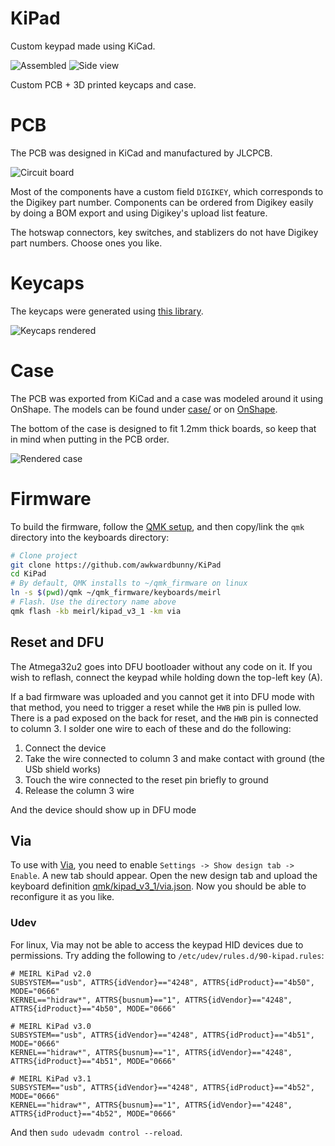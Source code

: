 # KiPad

Custom keypad made using KiCad.

![Assembled](/img/photo.jpeg)
![Side view](/img/photo_side.jpeg)

Custom PCB + 3D printed keycaps and case.

# PCB

The PCB was designed in KiCad and manufactured by JLCPCB.

![Circuit board](/img/kipad_render.png)

Most of the components have a custom field `DIGIKEY`, which corresponds to the Digikey part number.
Components can be ordered from Digikey easily by doing a BOM export and using Digikey's upload list feature.

The hotswap connectors, key switches, and stablizers do not have Digikey part numbers. Choose ones you like.

# Keycaps

The keycaps were generated using [this library](https://github.com/rsheldiii/KeyV2).

![Keycaps rendered](/img/keys_render.png)

# Case

The PCB was exported from KiCad and a case was modeled around it using OnShape. The models can be found under [case/](/case) or on [OnShape](https://cad.onshape.com/documents/05e5af1ac1cd92aec3ff415b/w/62ce95e3d910c49c77b0c6ec/e/b1757f7efc67fc1a5c9fca3c?renderMode=0&uiState=66b20bf3e3c77e6059daf154).

The bottom of the case is designed to fit 1.2mm thick boards, so keep that in mind when putting in the PCB order.

![Rendered case](/img/case_render.jpg)

# Firmware

To build the firmware, follow the [QMK setup](https://docs.qmk.fm/newbs_getting_started), and then copy/link the `qmk` directory into the keyboards directory:

```bash
# Clone project
git clone https://github.com/awkwardbunny/KiPad
cd KiPad
# By default, QMK installs to ~/qmk_firmware on linux
ln -s $(pwd)/qmk ~/qmk_firmware/keyboards/meirl
# Flash. Use the directory name above
qmk flash -kb meirl/kipad_v3_1 -km via
```

## Reset and DFU

The Atmega32u2 goes into DFU bootloader without any code on it. If you wish to reflash, connect the keypad while holding down the top-left key (A).

If a bad firmware was uploaded and you cannot get it into DFU mode with that method, you need to trigger a reset while the `HWB` pin is pulled low.
There is a pad exposed on the back for reset, and the `HWB` pin is connected to column 3. I solder one wire to each of these and do the following:

1. Connect the device
2. Take the wire connected to column 3 and make contact with ground (the USb shield works)
3. Touch the wire connected to the reset pin briefly to ground
4. Release the column 3 wire

And the device should show up in DFU mode

## Via

To use with [Via](https://usevia.app/), you need to enable `Settings -> Show design tab -> Enable`. A new tab should appear.
Open the new design tab and upload the keyboard definition [qmk/kipad_v3_1/via.json](/qmk/kipad_v3_1/via.json). Now you should be able to reconfigure it as you like.

### Udev

For linux, Via may not be able to access the keypad HID devices due to permissions. Try adding the following to `/etc/udev/rules.d/90-kipad.rules`:
```
# MEIRL KiPad v2.0
SUBSYSTEM=="usb", ATTRS{idVendor}=="4248", ATTRS{idProduct}=="4b50", MODE="0666"
KERNEL=="hidraw*", ATTRS{busnum}=="1", ATTRS{idVendor}=="4248", ATTRS{idProduct}=="4b50", MODE="0666"

# MEIRL KiPad v3.0
SUBSYSTEM=="usb", ATTRS{idVendor}=="4248", ATTRS{idProduct}=="4b51", MODE="0666"
KERNEL=="hidraw*", ATTRS{busnum}=="1", ATTRS{idVendor}=="4248", ATTRS{idProduct}=="4b51", MODE="0666"

# MEIRL KiPad v3.1
SUBSYSTEM=="usb", ATTRS{idVendor}=="4248", ATTRS{idProduct}=="4b52", MODE="0666"
KERNEL=="hidraw*", ATTRS{busnum}=="1", ATTRS{idVendor}=="4248", ATTRS{idProduct}=="4b52", MODE="0666"
```

And then `sudo udevadm control --reload`.
